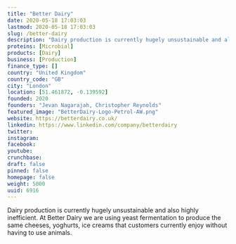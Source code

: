 ```yaml
---
title: "Better Dairy"
date: 2020-05-18 17:03:03
lastmod: 2020-05-18 17:03:03
slug: /better-dairy
description: "Dairy production is currently hugely unsustainable and also highly inefficient. At Better Dairy we are using yeast fermentation to produce the same cheeses, yoghurts, ice creams that customers currently enjoy without having to use animals."
proteins: [Microbial]
products: [Dairy]
business: [Production]
finance_type: []
country: "United Kingdom"
country_code: "GB"
city: "London"
location: [51.461872, -0.139592]
founded: 2020
founders: "Jevan Nagarajah, Christopher Reynolds"
featured_image: "BetterDairy-Logo-Petrol-AW.png"
website: https://betterdairy.co.uk/
linkedin: https://www.linkedin.com/company/betterdairy
twitter: 
instagram: 
facebook: 
youtube: 
crunchbase: 
draft: false
pinned: false
homepage: false
weight: 5000
uuid: 6916
---
```

Dairy production is currently hugely unsustainable and also highly inefficient. At Better Dairy we are using yeast fermentation to produce the same cheeses, yoghurts, ice creams that customers currently enjoy without having to use animals.
